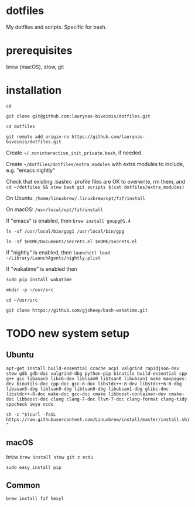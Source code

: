 # dotfiles
My dotfiles and scripts. Specific for bash.

# prerequisites
brew (macOS), stow, git

# installation
`cd`

`git clone git@github.com:laurynas-biveinis/dotfiles.git`

`cd dotfiles`

`git remote add origin-ro https://github.com/laurynas-biveinis/dotfiles.git`

Create `~/.noninteractive_init_private.bash`, if needed.

Create `~/dotfiles/dotfiles/extra_modules` with extra modules to include, e.g. "emacs nightly"

Check that existing .bashrc .profile files are OK to overwrite, rm them, and
`cd ~/dotfiles && stow bash git scripts $(cat dotfiles/extra_modules)`

On Ubuntu:
`/home/linuxbrew/.linuxbrew/opt/fzf/install`

On macOS:
`/usr/local/opt/fzf/install`

If "emacs" is enabled, then 
`brew install gnupg@1.4`

`ln -sf /usr/local/bin/gpg1 /usr/local/bin/gpg`

`ln -sf $HOME/Documents/secrets.el $HOME/secrets.el`

If "nightly" is enabled, then `launchctl load ~/Library/LaunchAgents/nightly.plist`

If "wakatime" is enabled then

`sudo pip install wakatime`

`mkdir -p ~/usr/src`

`cd ~/usr/src`

`git clone https://github.com/gjsheep/bash-wakatime.git`

# TODO new system setup
## Ubuntu
`apt-get install build-essential ccache acpi valgrind rapidjson-dev stow gdb gdb-doc valgrind-dbg python-pip binutils build-essential cpp g++ gcc libasan5 libc6-dev liblsan0 libtsan0 libubsan1 make manpages-dev binutils-doc cpp-doc gcc-8-doc libstdc++-8-dev libstdc++6-8-dbg libasan5-dbg liblsan0-dbg libtsan0-dbg libubsan1-dbg glibc-doc libstdc++-8-doc make-doc gcc-doc cmake libboost-container-dev cmake-doc libboost-doc clang clang-7-doc llvm-7-doc clang-format clang-tidy cppcheck iwyu ncdu`

`sh -c "$(curl -fsSL https://raw.githubusercontent.com/Linuxbrew/install/master/install.sh)"`
## macOS
brew
`brew install stow git z ncdu`

`sudo easy_install pip`
## Common
`brew install fzf hexyl`
